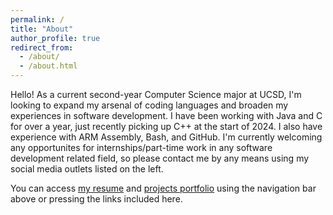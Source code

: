 ```yaml
---
permalink: /
title: "About"
author_profile: true
redirect_from: 
  - /about/
  - /about.html
---
```


Hello! As a current second-year Computer Science major at UCSD, I'm looking to expand my arsenal of coding languages and broaden my experiences in software development. I have been working with Java and C for over a year, just recently picking up C++ at the start of 2024. I also have experience with ARM Assembly, Bash, and GitHub. I'm currently welcoming any opportunites for internships/part-time work in any software development related field, so please contact me by any means using my social media outlets listed on the left.

You can access [my resume](http://dylantran.github.io/resume/) and [projects portfolio](http://dylantran.github.io/projects/) using the navigation bar above or pressing the links included here.